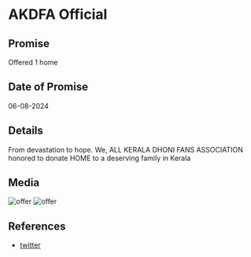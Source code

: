 # AKDFA Official

## Promise

Offered 1 home

## Date of Promise

06-08-2024

## Details

From devastation to hope. We, ALL KERALA DHONI FANS ASSOCIATION honored to donate  HOME to a deserving family in Kerala

## Media

![offer](https://web.archive.org/web/20240811074922if_/https://pbs.twimg.com/media/GUSDCQKWQAArHPd?format=jpg&name=360x360)   ![offer](https://web.archive.org/web/20240811074939if_/https://pbs.twimg.com/media/GUSDCQEXwAAJQqT?format=jpg&name=360x360)

## References

- [twitter](https://x.com/DhoniFansKerala/status/1820724234181574793?t=YQUiSEGYtlrKp-qJo5kHCg&s=19)

